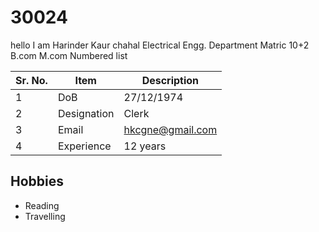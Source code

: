 # 30024
hello
I am Harinder Kaur chahal
Electrical Engg. Department
 Matric 
 10+2
B.com
 M.com
 Numbered list

| Sr. No. | Item        | Description     |
| ------- | ----------- | --------------- |
| 1       | DoB         | 27/12/1974      |
| 2       | Designation | Clerk       |
| 3       | Email       | hkcgne@gmail.com
| 4       | Experience  | 12 years         |

## Hobbies

- Reading
- Travelling

